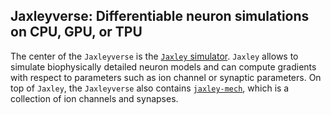 ## Jaxleyverse: Differentiable neuron simulations on CPU, GPU, or TPU

The center of the `Jaxleyverse` is the [`Jaxley` simulator](https://github.com/jaxleyverse/jaxley). `Jaxley` allows to simulate biophysically detailed neuron models and can compute gradients with respect to parameters such as ion channel or synaptic parameters. On top of `Jaxley`, the `Jaxleyverse` also contains [`jaxley-mech`](https://github.com/jaxleyverse/jaxley-mech), which is a collection of ion channels and synapses.
